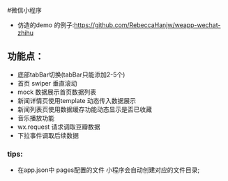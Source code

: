 #微信小程序
* 仿造的demo 的例子:https://github.com/RebeccaHanjw/weapp-wechat-zhihu

## 功能点：
* 底部tabBar切换(tabBar只能添加2-5个)
* 首页 swiper 垂直滚动
* mock 数据展示首页数据列表
* 新闻详情页使用template 动态传入数据展示
* 新闻列表页使用数据缓存功能动态显示是否已收藏
* 音乐播放功能
* wx.request 请求调取豆瓣数据
* 下拉事件调取后续数据
 
### tips:
* 在app.json中 pages配置的文件 小程序会自动创建对应的文件目录;
 


